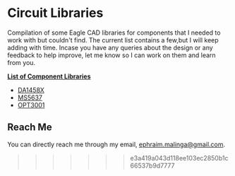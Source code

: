 # Circuit Libraries
Compilation of some Eagle CAD libraries for components that I needed to work with but couldn't find. The current list contains a few,but I will keep adding with time. Incase you have any queries about the design or any feedback to help improve, let me know so I can work on them and learn from you. 

**[List of Component Libraries](list-of-components)**
- [DA1458X](#DA1458X)
- [MS5637](#)
- [OPT3001](#)

## Reach Me
You can directly reach me through my email, ephraim.malinga@gmail.com. 
>>>>>>> e3a419a043d118ee103ec2850b1c66537b9d7777
